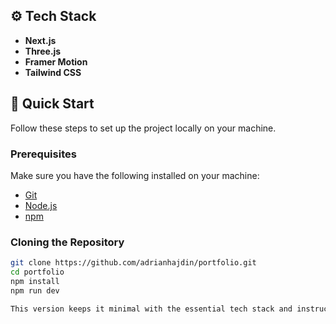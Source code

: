 ## ⚙️ Tech Stack

- **Next.js**
- **Three.js**
- **Framer Motion**
- **Tailwind CSS**

## 🤸 Quick Start

Follow these steps to set up the project locally on your machine.

### Prerequisites

Make sure you have the following installed on your machine:

- [Git](https://git-scm.com/)
- [Node.js](https://nodejs.org/en)
- [npm](https://www.npmjs.com/)

### Cloning the Repository

```bash
git clone https://github.com/adrianhajdin/portfolio.git
cd portfolio
npm install
npm run dev

This version keeps it minimal with the essential tech stack and instructions to get started.
